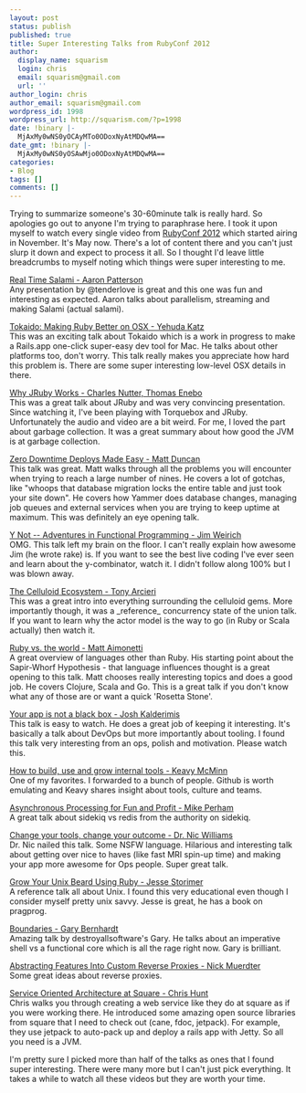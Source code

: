 ```yaml
---
layout: post
status: publish
published: true
title: Super Interesting Talks from RubyConf 2012
author:
  display_name: squarism
  login: chris
  email: squarism@gmail.com
  url: ''
author_login: chris
author_email: squarism@gmail.com
wordpress_id: 1998
wordpress_url: http://squarism.com/?p=1998
date: !binary |-
  MjAxMy0wNS0yOCAyMTo0ODoxNyAtMDQwMA==
date_gmt: !binary |-
  MjAxMy0wNS0yOSAwMjo0ODoxNyAtMDQwMA==
categories:
- Blog
tags: []
comments: []
---
```

<p>Trying to summarize someone's 30-60minute talk is really hard.  So apologies go out to anyone I'm trying to paraphrase here.  I took it upon myself to watch every single video from <a href="http://www.confreaks.com/events/rubyconf2012?sort=post">RubyConf 2012</a> which started airing in November.  It's May now.  There's a lot of content there and you can't just slurp it down and expect to process it all.  So I thought I'd leave little breadcrumbs to myself noting which things were super interesting to me.</p>

<p><a href="http://www.confreaks.com/videos/1291-rubyconf2012-real-time-salami">Real Time Salami - Aaron Patterson</a><br/>
Any presentation by @tenderlove is great and this one was fun and interesting as expected.  Aaron talks about parallelism, streaming and making Salami (actual salami).</p>

<!-- more -->

<p><a href="http://www.confreaks.com/videos/1284-rubyconf2012-tokaido-making-ruby-better-on-osx">Tokaido: Making Ruby Better on OSX - Yehuda Katz</a><br/>
This was an exciting talk about Tokaido which is a work in progress to make a Rails.app one-click super-easy dev tool for Mac.  He talks about other platforms too, don't worry.  This talk really makes you appreciate how hard this problem is.  There are some super interesting low-level OSX details in there.</p>

<p><a href="http://www.confreaks.com/videos/1281-rubyconf2012-why-jruby-works">Why JRuby Works - Charles Nutter, Thomas Enebo</a><br/>
This was a great talk about JRuby and was very convincing presentation.  Since watching it, I've been playing with Torquebox and JRuby.  Unfortunately the audio and video are a bit weird.  For me, I loved the part about garbage collection.  It was a great summary about how good the JVM is at garbage collection.</p>

<p><a href="http://www.confreaks.com/videos/1279-rubyconf2012-zero-downtime-deploys-made-easy">Zero Downtime Deploys Made Easy - Matt Duncan</a><br/>
This talk was great.  Matt walks through all the problems you will encounter when trying to reach a large number of nines.  He covers a lot of gotchas, like "whoops that database migration locks the entire table and just took your site down".  He covers how Yammer does database changes, managing job queues and external services when you are trying to keep uptime at maximum.  This was definitely an eye opening talk.</p>

<p><a href="http://www.confreaks.com/videos/1287-rubyconf2012-y-not-adventures-in-functional-programming">Y Not -- Adventures in Functional Programming - Jim Weirich</a><br/>
OMG.  This talk left my brain on the floor.  I can't really explain how awesome Jim (he wrote rake) is.  If you want to see the best live coding I've ever seen and learn about the y-combinator, watch it.  I didn't follow along 100% but I was blown away.</p>

<p><a href="http://www.confreaks.com/videos/1302-rubyconf2012-the-celluloid-ecosystem">The Celluloid Ecosystem - Tony Arcieri</a><br/>
This was a great intro into everything surrounding the celluloid gems.  More importantly though, it was a _reference_ concurrency state of the union talk.  If you want to learn why the actor model is the way to go (in Ruby or Scala actually) then watch it.</p>

<p><a href="http://www.confreaks.com/videos/1288-rubyconf2012-ruby-vs-the-world">Ruby vs. the world -  Matt Aimonetti</a><br/>
A great overview of languages other than Ruby.  His starting point about the Sapir-Whorf Hypothesis - that language influences thought is a great opening to this talk.  Matt chooses really interesting topics and does a good job.  He covers Clojure, Scala and Go.  This is a great talk if you don't know what any of those are or want a quick 'Rosetta Stone'.</p>

<p><a href="http://www.confreaks.com/videos/1282-rubyconf2012-your-app-is-not-a-black-box">Your app is not a black box - Josh Kalderimis</a><br/>
This talk is easy to watch.  He does a great job of keeping it interesting.  It's basically a talk about DevOps but more importantly about tooling.  I found this talk very interesting from an ops, polish and motivation.  Please watch this.</p>

<p><a href="http://www.confreaks.com/videos/1292-rubyconf2012-how-to-build-use-and-grow-internal-tools">How to build, use and grow internal tools - Keavy McMinn</a><br/>
One of my favorites.  I forwarded to a bunch of people.  Github is worth emulating and Keavy shares insight about tools, culture and teams.</p>

<p><a href="http://www.confreaks.com/videos/1290-rubyconf2012-asynchronous-processing-for-fun-and-profit">Asynchronous Processing for Fun and Profit - Mike Perham</a><br/>
A great talk about sidekiq vs redis from the authority on sidekiq.</p>

<p><a href="http://www.confreaks.com/videos/1295-rubyconf2012-change-your-tools-change-your-outcome-the-next-frontier-of-deployment">Change your tools, change your outcome - Dr. Nic Williams</a><br/>
Dr. Nic nailed this talk.  Some NSFW language.  Hilarious and interesting talk about getting over nice to haves (like fast MRI spin-up time) and making your app more awesome for Ops people.  Super great talk.</p>

<p><a href="http://www.confreaks.com/videos/1289-rubyconf2012-grow-your-unix-beard-using-ruby">Grow Your Unix Beard Using Ruby - Jesse Storimer</a><br/>
A reference talk all about Unix.  I found this very educational even though I consider myself pretty unix savvy.  Jesse is great, he has a book on pragprog.</p>

<p><a href="http://www.confreaks.com/videos/1314-rubyconf2012-boundaries">Boundaries - Gary Bernhardt</a><br/>
Amazing talk by destroyallsoftware's Gary.  He talks about an imperative shell vs a functional core which is all the rage right now.  Gary is brilliant.</p>

<p><a href="http://www.confreaks.com/videos/1270-rubyconf2012-abstracting-features-into-custom-reverse-proxies-or-making-better-lemonade-from-chaos">Abstracting Features Into Custom Reverse Proxies - Nick Muerdter</a><br/>
Some great ideas about reverse proxies.</p>

<p><a href="http://www.confreaks.com/videos/1273-rubyconf2012-service-oriented-architecture-at-square">Service Oriented Architecture at Square - Chris Hunt</a><br/>
Chris walks you through creating a web service like they do at square as if you were working there.  He introduced some amazing open source libraries from square that I need to check out (cane, fdoc, jetpack).  For example, they use jetpack to auto-pack up and deploy a rails app with Jetty.  So all you need is a JVM.</p>

<p>I'm pretty sure I picked more than half of the talks as ones that I found super interesting.  There were many more but I can't just pick everything.  It takes a while to watch all these videos but they are worth your time.</p>
